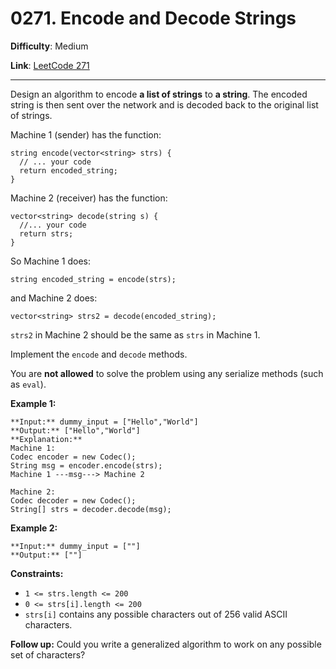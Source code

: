 # 0271. Encode and Decode Strings

**Difficulty**: Medium

**Link**: [LeetCode 271](https://leetcode.com/problems/encode-and-decode-strings/)

---

Design an algorithm to encode **a list of strings** to **a string**. The encoded string is then sent over the network and is decoded back to the original list of strings.

Machine 1 (sender) has the function:

    string encode(vector<string> strs) {
      // ... your code
      return encoded_string;
    }

Machine 2 (receiver) has the function:

    vector<string> decode(string s) {
      //... your code
      return strs;
    }

So Machine 1 does:

    string encoded_string = encode(strs);

and Machine 2 does:

    vector<string> strs2 = decode(encoded_string);

`strs2` in Machine 2 should be the same as `strs` in Machine 1.

Implement the `encode` and `decode` methods.

You are **not allowed** to solve the problem using any serialize methods (such as `eval`).

**Example 1:**

    **Input:** dummy_input = ["Hello","World"]
    **Output:** ["Hello","World"]
    **Explanation:**
    Machine 1:
    Codec encoder = new Codec();
    String msg = encoder.encode(strs);
    Machine 1 ---msg---> Machine 2
    
    Machine 2:
    Codec decoder = new Codec();
    String[] strs = decoder.decode(msg);

**Example 2:**

    **Input:** dummy_input = [""]
    **Output:** [""]

**Constraints:**

* `1 <= strs.length <= 200`
* `0 <= strs[i].length <= 200`
* `strs[i]` contains any possible characters out of 256 valid ASCII characters.

**Follow up:** Could you write a generalized algorithm to work on any possible set of characters?
